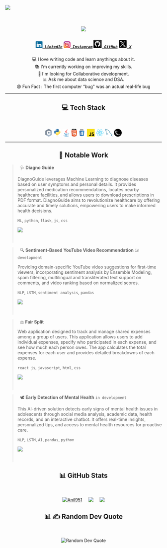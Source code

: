 

![](https://api.visitorbadge.io/api/VisitorHit?user=Anil951&repo=github-visitors-badge&countColor=%black)



<h1 align="center">
  <a href="https://git.io/typing-svg">
   <img src="https://readme-typing-svg.herokuapp.com/?lines=Hello,+There!+👋;This+is+Anil+Kumar+Borige....;Nice+to+meet+you!&center=true&size=25">
  </a>
</h1>

<h5 align="center">
  <code><a href="https://www.linkedin.com/in/anilkumarborige/" title="LinkedIn Profile"><img width="22" src="github_images/linkedin.svg"> LinkedIn</a></code>
  <code><a href="https://www.instagram.com/thisis__anil/" title="Instagram Profile"><img width="22" src="github_images/instagram.svg"> Instagram</a></code>
  <code><a href="https://github.com/Anil951/" title="Github Profile" ><img width="27" src="github_images/github.svg"> GitHub</a></code>
  <code><a href="https://x.com/anilkumarborige" title="Github Profile" ><img width="27" src="github_images/x_logo.png"> X</a></code>
</h5>

<p align="center" justify-content>
  💻 I love writing code and learn anythings about it.
  <br>
  📚 I'm currently working on improving my skills.
  <br>
  🤝 I'm looking for Collaborative development.
  <br>
  📊 Ask me about data science and DSA.
  <br>
  😄 Fun Fact : The first computer “bug" was an actual real-life bug
</p>




<hr>
<h2 align="center">💻 Tech Stack</h2>
<br>
<p align="center">
  <code><img title="C" height="25" src="github_images/c.svg"></code>
  <code><img title="Python" height="25" src="github_images/python-original.svg"></code>
  <code><img title="Java" height="25" src="github_images/java-original.svg"></code>
  <code><img title="HTML5" height="25" src="github_images/html5.svg"></code>
  <code><img title="CSS" height="25" src="github_images/css.svg"></code>
  <code><img title="Javascript" height="25" src="github_images/javascript.svg"></code>
  <code><img title="React" height="25" src="github_images/react-original.svg"></code>
  <code><img title="MySQL" height="25" src="github_images/mysql.svg"></code>
  <code><img title="Flask" height="25" src="github_images/flask.png"></code>
</p>
<hr>


<h2 align="center">📁 Notable Work</h2>


> &nbsp;
> 🩺 **Diagno Guide** 
>
> DiagnoGuide leverages Machine Learning to diagnose diseases based on user symptoms and personal details. It provides personalized medication recommendations, locates nearby healthcare facilities, and allows users to download prescriptions in PDF format. DiagnoGuide aims to revolutionize healthcare by offering accurate and timely solutions, empowering users to make informed health decisions.
>
> `ML`, `python`, `flask`, `js`, `css`
>
> <a href="https://diagnoguide.onrender.com/"><img src="https://raw.githubusercontent.com/anafro/anafro/main/Buttons/Open-In-Browser.svg" height="28"></a>
>
> &nbsp;

> &nbsp;
> 🔍 **Sentiment-Based YouTube Video Recommendation**   `in development`
> 
> Providing domain-specific YouTube video suggestions for first-time viewers, incorporating sentiment analysis by Ensemble Modeling, spam filtering, multilingual and transliterated text support on comments, and video ranking based on normalized scores.
>
> `NLP`, `LSTM`, `sentiment analysis`, `pandas`
> 
> <a href="https://github.com/Anil951/YT-Recommendation"><img src="https://raw.githubusercontent.com/anafro/anafro/main/Buttons/Open-In-Browser.svg" height="28"></a>
> 
> &nbsp;

> &nbsp;
> ⚖️ **Fair Split** 
> 
> Web application designed to track and manage shared expenses among a group of users. This application allows users to add individual expenses, specify who participated in each expense, and see how much each person owes. The app calculates the total expenses for each user and provides detailed breakdowns of each expense.
>
> `react js`, `javascript`, `html`, `css`
> 
> <a href="https://github.com/Anil951/Fair-Split"><img src="https://raw.githubusercontent.com/anafro/anafro/main/Buttons/Open-In-Browser.svg" height="28"></a>
> 
> &nbsp;

> &nbsp;
> 🕊️ **Early Detection of Mental Health**   `in development`
> 
> This AI-driven solution detects early signs of mental health issues in adolescents through social media analysis, academic data, health records, and an interactive chatbot. It offers real-time insights, personalized tips, and access to mental health resources for proactive care.
>
> `NLP`, `LSTM`, `AI`, `pandas`, `python`
> 
> <a href="https://github.com/Anil951/Early-detection-of-mental-health"><img src="https://raw.githubusercontent.com/anafro/anafro/main/Buttons/Open-In-Browser.svg" height="28"></a>
> 
> &nbsp;

<h2 align="center">📊 GitHub Stats</h2>
<br>
<p align="center">
  <div style="display: flex; justify-content: center; gap:20px; flex-wrap: nowrap;">
    <a href="https://github.com/Anil951/github-readme-streak-stats" title="Go to Source">
      <img width="370" src="https://streak-stats.demolab.com/?user=Anil951&theme=react&border=61dafb&hide_border=true" alt="Anil951" />
    </a>
    <a href="https://github.com/Anil951/github-readme-stats" title="Go to Source">
      <img width="350" src="https://github-readme-stats.vercel.app/api?username=Anil951&show_icons=true&theme=react&border_color=61dafb&hide_border=true" />
    </a>
    <a href="https://github.com/Anil951/github-readme-stats">
      <img width="270" src="https://github-readme-stats.vercel.app/api/top-langs/?username=Anil951&hide=c%23,powershell,Mathematica,Ruby,Objective-C,Objective-C%2b%2b,Cuda&title_color=61dafb&text_color=ffffff&icon_color=61dafb&bg_color=20232a&langs_count=8&layout=compact&border_color=61dafb&hide_border=true&size_weight=0.5&count_weight=0.5" />
    </a>
  </div>
</p>


<!--
### 📊 GitHub Stats:
![](https://streak-stats.demolab.com/?user=Anil951&theme=react&border=61dafb&hide_border=true)
![](https://github-readme-stats.vercel.app/api?username=Anil951&show_icons=true&theme=react&border_color=61dafb&hide_border=true)
![](https://github-readme-stats.vercel.app/api/top-langs/?username=Anil951&hide=c%23,powershell,Mathematica,Ruby,Objective-C,Objective-C%2b%2b,Cuda&title_color=61dafb&text_color=ffffff&icon_color=61dafb&bg_color=20232a&langs_count=8&layout=compact&border_color=61dafb&hide_border=true&size_weight=0.5&count_weight=0.5)
-->

<h2 align="center">📊 ✍️ Random Dev Quote</h2>
<br>
<p align="center">
  <img src="https://quotes-github-readme.vercel.app/api?type=horizontal&theme=radical" alt="Random Dev Quote">
</p>

<!--
<h2 align="center">😂 Random Dev Meme</h2>
<br>
<p align="center">
  <img src='https://randommeme-five.vercel.app/' alt="Random Meme"/>
</p>
-->






